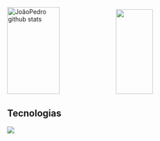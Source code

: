 <div align="left">  
  <img width="49%" height="200px" src="https://github-readme-stats.vercel.app/api?username=JoaoPedroAlves&show_icons=true&count_private=true&hide_border=true&title_color=1a75ff&icon_color=1a75ff&text_color=c9d1d9&bg_color=0d1117" alt="JoãoPedro github stats" /> 
  <img width="41%" height="195px" src="https://github-readme-stats.vercel.app/api/top-langs/?username=JoaoPedroAlves&layout=compact&hide_border=true&title_color=1a75ff&text_color=ff91a4&bg_color=0d1117" />
</div> 

<h2>Tecnologias</h2>
<img src="https://img.shields.io/badge/HTML5-E34F26?style=for-the-badge&logo=html5&logoColor=white">



